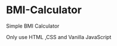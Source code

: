 # BMI-Calculator
Simple BMI Calculator                                                                                                                                                    


Only use HTML ,CSS and Vanilla JavaScript

